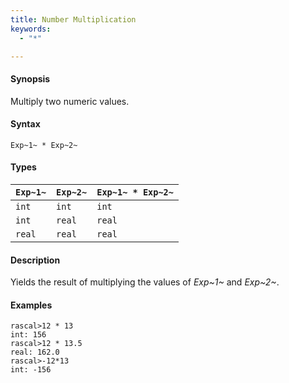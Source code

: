 ```yaml
---
title: Number Multiplication
keywords:
  - "*"

---
```


#### Synopsis

Multiply two numeric values.

#### Syntax

`Exp~1~ * Exp~2~`

#### Types


| `Exp~1~` |  `Exp~2~` | `Exp~1~ * Exp~2~`  |
| --- | --- | --- |
| `int`     |  `int`     | `int`                |
| `int`     |  `real`    | `real`               |
| `real`    |  `real`    | `real`               |


#### Description

Yields the result of multiplying the values of _Exp~1~_ and _Exp~2~_.

#### Examples


```rascal-shell 
rascal>12 * 13
int: 156
rascal>12 * 13.5
real: 162.0
rascal>-12*13
int: -156
```


